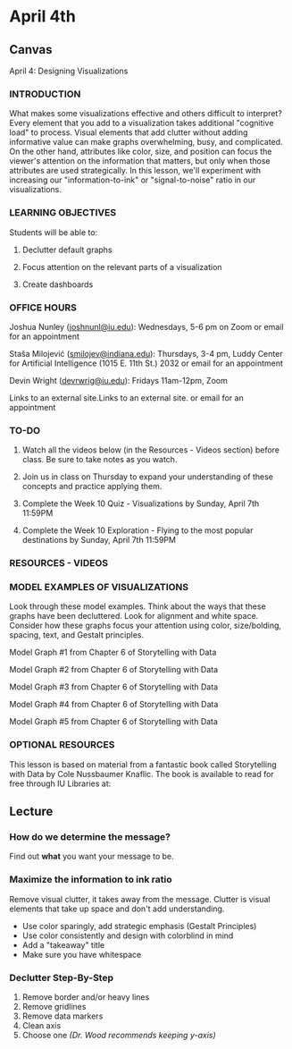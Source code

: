 # April 4th

## Canvas

April 4: Designing Visualizations

### INTRODUCTION

What makes some visualizations effective and others difficult to interpret? Every element that you add to a visualization takes additional "cognitive load" to process. Visual elements that add clutter without adding informative value can make graphs overwhelming, busy, and complicated. On the other hand, attributes like color, size, and position can focus the viewer's attention on the information that matters, but only when those attributes are used strategically. In this lesson, we'll experiment with increasing our "information-to-ink" or "signal-to-noise" ratio in our visualizations.

### LEARNING OBJECTIVES

Students will be able to:

1) Declutter default graphs

2) Focus attention on the relevant parts of a visualization

3) Create dashboards

### OFFICE HOURS

Joshua Nunley (joshnunl@iu.edu): Wednesdays, 5-6 pm on Zoom or email for an appointment

Staša Milojević (smilojev@indiana.edu): Thursdays, 3-4 pm, Luddy Center for Artificial Intelligence (1015 E. 11th St.) 2032 or email for an appointment

Devin Wright  (devrwrig@iu.edu): Fridays 11am-12pm, Zoom

Links to an external site.Links to an external site. or email for an appointment

### TO-DO

1) Watch all the videos below (in the Resources - Videos section) before class. Be sure to take notes as you watch.

2) Join us in class on Thursday to expand your understanding of these concepts and practice applying them.

3) Complete the Week 10 Quiz - Visualizations by Sunday, April 7th 11:59PM

5) Complete the Week 10 Exploration - Flying to the most popular destinations by Sunday, April 7th 11:59PM



### RESOURCES - VIDEOS

[](https://youtu.be/5pCdw-PV0Js)

[](https://youtu.be/5pCdw-PV0Js)

### MODEL EXAMPLES OF VISUALIZATIONS

Look through these model examples. Think about the ways that these graphs have been decluttered. Look for alignment and white space. Consider how these graphs focus your attention using color, size/bolding, spacing, text, and Gestalt principles.



Model Graph #1 from Chapter 6 of Storytelling with Data


Model Graph #2 from Chapter 6 of Storytelling with Data



Model Graph #3 from Chapter 6 of Storytelling with Data



Model Graph #4 from Chapter 6 of Storytelling with Data



Model Graph #5 from Chapter 6 of Storytelling with Data

### OPTIONAL RESOURCES

This lesson is based on material from a fantastic book called Storytelling with Data by Cole Nussbaumer Knaflic. The book  is available to read for free through IU Libraries at: [](https://iucat.iu.edu/catalog/15292400)

## Lecture

### How do we determine the message?
Find out **what** you want your message to be.

### Maximize the information to ink ratio
Remove visual clutter, it takes away from the message. Clutter is visual elements that take up space and don't add understanding.
* Use color sparingly, add strategic emphasis (Gestalt Principles)
* Use color consistently and design with colorblind in mind
* Add a "takeaway" title
* Make sure you have whitespace

### Declutter Step-By-Step
1. Remove border and/or heavy lines
2. Remove gridlines
3. Remove data markers
3. Clean axis
4. Choose one *(Dr. Wood recommends keeping y-axis)*

